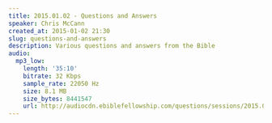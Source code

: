 ```yaml
---
title: 2015.01.02 - Questions and Answers
speaker: Chris McCann
created_at: 2015-01-02 21:30
slug: questions-and-answers
description: Various questions and answers from the Bible
audio:
  mp3_low:
    length: '35:10'
    bitrate: 32 Kbps
    sample_rate: 22050 Hz
    size: 8.1 MB
    size_bytes: 8441547
    url: http://audiocdn.ebiblefellowship.com/questions/sessions/2015.01.02_McCann_-_Questions_and_Answers.mp3
---
```


